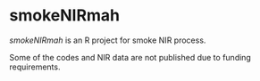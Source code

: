 # smokeNIRmah

*smokeNIRmah* is an R project for smoke NIR process.

Some of the codes and NIR data are not published due to funding requirements. 
